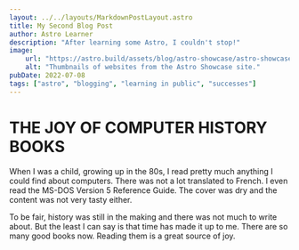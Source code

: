 ```yaml
---
layout: ../../layouts/MarkdownPostLayout.astro
title: My Second Blog Post
author: Astro Learner
description: "After learning some Astro, I couldn't stop!"
image: 
    url: "https://astro.build/assets/blog/astro-showcase/astro-showcase-screenshot.jpg"
    alt: "Thumbnails of websites from the Astro Showcase site."
pubDate: 2022-07-08
tags: ["astro", "blogging", "learning in public", "successes"]
---
```

# THE JOY OF COMPUTER HISTORY BOOKS

When I was a child, growing up in the 80s, I read pretty much anything I could find about computers. There was not a lot translated to French. I even read the MS-DOS Version 5 Reference Guide. The cover was dry and the content was not very tasty either.

To be fair, history was still in the making and there was not much to write about. But the least I can say is that time has made it up to me. There are so many good books now. Reading them is a great source of joy.